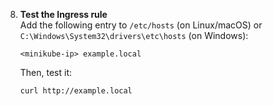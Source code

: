 8. **Test the Ingress rule**  
   Add the following entry to `/etc/hosts` (on Linux/macOS) or `C:\Windows\System32\drivers\etc\hosts` (on Windows):
   ```
   <minikube-ip> example.local
   ```
   Then, test it:
   ```sh
   curl http://example.local
   ```
